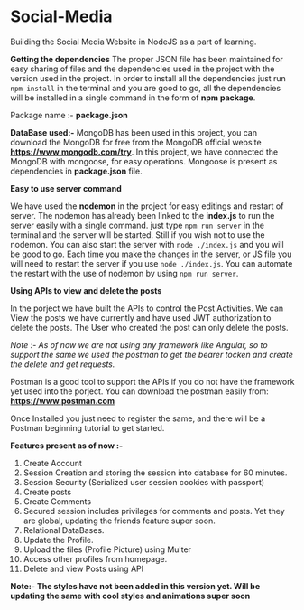 # Social-Media
Building the Social Media Website in NodeJS as a part of learning. 

**Getting the dependencies**
The proper JSON file has been maintained for easy sharing of files and the dependencies used in the project with the version used in the project. 
In order to install all the dependencies just run `npm install` in the terminal and you are good to go, all the dependencies will be installed in a single command in the form of **npm package**. 

Package name :- **package.json**


**DataBase used:-**
MongoDB has been used in this project, you can download the MongoDB for free from the MongoDB official website **https://www.mongodb.com/try**.
In this project, we have connected the MongoDB with mongoose, for easy operations. Mongoose is present as dependencies in **package.json** file.

**Easy to use server command**

We have used the **nodemon** in the project for easy editings and restart of server. The nodemon has already been linked to the **index.js** to run the server easily with a single command. just type `npm run server` in the terminal and the server will be started. Still if you wish not to use the nodemon. You can also start the server with `node ./index.js` and you will be good to go. Each time you make the changes in the server, or JS file you will need to restart the server if you use `node ./index.js`. You can automate the restart with the use of nodemon by using `npm run server`.

**Using APIs to view and delete the posts**

In the porject we have built the APIs to control the Post Activities. We can View the posts we have currently and have used JWT authorization to delete the posts. The User who created the post can only delete the posts. 

*Note :- As of now we are not using any framework like Angular, so to support the same we used the postman to get the bearer tocken and create the delete and get requests.*

Postman is a good tool to support the APIs if you do not have the framework yet used into the porject. 
You can download the postman easily from: **https://www.postman.com**

Once Installed you just need to register the same, and there will be a Postman beginning tutorial to get started. 

**Features present as of now :-**

1. Create Account
2. Session Creation and storing the session into database for 60 minutes.
3. Session Security (Serialized user session cookies with passport)
4. Create posts
5. Create Comments
6. Secured session includes privilages for comments and posts. Yet they are global, updating the friends feature super soon.
7. Relational DataBases.
8. Update the Profile.
9. Upload the files (Profile Picture) using Multer
10. Access other profiles from homepage.
11. Delete and view Posts using API

**Note:- The styles have not been added in this version yet. Will be updating the same with cool styles and animations super soon**
